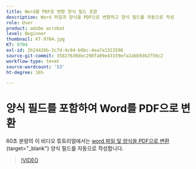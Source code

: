 ```yaml
---
title: Word를 PDF로 변환 양식 필드 포함
description: Word 파일과 양식을 PDF으로 변환하고 양식 필드를 자동으로 작성
role: User
product: adobe acrobat
level: Beginner
thumbnail: KT-9704.jpg
KT: 9704
exl-id: 2b24426b-2c7d-4c84-b8bc-4ea7a1313598
source-git-commit: 35827630dec298fa09e43159efa2abb9362f59c2
workflow-type: tm+mt
source-wordcount: '53'
ht-degree: 16%

---
```


# 양식 필드를 포함하여 Word를 PDF으로 변환

60초 분량의 이 비디오 튜토리얼에서는 [word 파일 및 양식을 PDF으로 변환](https://www.adobe.com/acrobat/online/word-to-pdf.html){target=&quot;_blank&quot;} 양식 필드를 자동으로 작성합니다.

>[!VIDEO](https://video.tv.adobe.com/v/340082?hidetitle=true)
